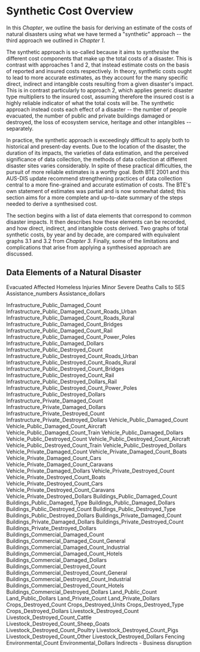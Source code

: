 
# Synthetic Cost Overview

In this *Chapter*, we outline the basis for deriving an estimate of the costs of natural disasters using what we have termed a "synthetic" approach -- the third approach we outlined in *Chapter 1*.

The synthetic approach is so-called because it aims to *synthesise* the different cost components that make up the total costs of a disaster. This is contrast with approaches 1 and 2, that instead estimate costs on the basis of reported and insured costs respectively. In theory, synthetic costs ought to lead to more accurate estimates, as they account for the many specific direct, indirect and intangible costs resulting from a given disaster's impact. This is in contrast particularly to approach 2, which applies generic disaster type multipliers to the insured cost, assuming therefore the insured cost is a highly reliable indicator of what the total costs will be. The synthetic approach instead costs each effect of a disaster -- the number of people evacuated, the number of public and private buildings damaged or destroyed, the loss of ecosystem service, heritage and other intangibles -- separately.

In practice, the synthetic approach is exceedingly difficult to apply both to historical and present-day events. Due to the location of the disaster, the duration of its impacts, the varieties of data estimation, and the perceived significance of data collection, the methods of data collection at different disaster sites varies considerably. In spite of these practical difficulties, the pursuit of more reliable estimates is a worthy goal. Both BTE 2001 and this AUS-DIS update recommend strengthening practices of data collection central to a more fine-grained and accurate estimation of costs. The BTE's own statement of estimates was partial and is now somewhat dated; this section aims for a more complete and up-to-date summary of the steps needed to derive a synthesised cost.

The section begins with a list of data elements that correspond to common disaster impacts. It then describes how these elements can be recorded, and how direct, indirect, and intangible costs derived. Two graphs of total synthetic costs, by year and by decade, are compared with equivalent graphs 3.1 and 3.2 from *Chapter 3*. Finally, some of the limitations and complications that arise from applying a synthesised approach are discussed.


## Data Elements of a Natural Disaster

Evacuated
Affected
Homeless
Injuries
Minor
Severe
Deaths
Calls to SES
Assistance_numbers
Assistance_dollars

Infrastructure_Public_Damaged_Count
Infrastructure_Public_Damaged_Count_Roads_Urban
Infrastructure_Public_Damaged_Count_Roads_Rural
Infrastructure_Public_Damaged_Count_Bridges
Infrastructure_Public_Damaged_Count_Rail
Infrastructure_Public_Damaged_Count_Power_Poles
Infrastructure_Public_Damaged_Dollars
Infrastructure_Public_Destroyed_Count
Infrastructure_Public_Destroyed_Count_Roads_Urban
Infrastructure_Public_Destroyed_Count_Roads_Rural
Infrastructure_Public_Destroyed_Count_Bridges
Infrastructure_Public_Destroyed_Count_Rail
Infrastructure_Public_Destroyed_Dollars_Rail
Infrastructure_Public_Destroyed_Count_Power_Poles
Infrastructure_Public_Destroyed_Dollars
Infrastructure_Private_Damaged_Count
Infrastructure_Private_Damaged_Dollars
Infrastructure_Private_Destroyed_Count
Infrastructure_Private_Destroyed_Dollars
Vehicle_Public_Damaged_Count
Vehicle_Public_Damaged_Count_Aircraft
Vehicle_Public_Damaged_Count_Train
Vehicle_Public_Damaged_Dollars
Vehicle_Public_Destroyed_Count
Vehicle_Public_Destroyed_Count_Aircraft
Vehicle_Public_Destroyed_Count_Train
Vehicle_Public_Destroyed_Dollars
Vehicle_Private_Damaged_Count
Vehicle_Private_Damaged_Count_Boats
Vehicle_Private_Damaged_Count_Cars
Vehicle_Private_Damaged_Count_Caravans
Vehicle_Private_Damaged_Dollars
Vehicle_Private_Destroyed_Count 
Vehicle_Private_Destroyed_Count_Boats
Vehicle_Private_Destroyed_Count_Cars
Vehicle_Private_Destroyed_Count_Caravans
Vehicle_Private_Destroyed_Dollars
Buildings_Public_Damaged_Count
Buildings_Public_Damaged_Type
Buildings_Public_Damaged_Dollars
Buildings_Public_Destroyed_Count
Buildings_Public_Destroyed_Type
Buildings_Public_Destroyed_Dollars
Buildings_Private_Damaged_Count
Buildings_Private_Damaged_Dollars
Buildings_Private_Destroyed_Count
Buildings_Private_Destroyed_Dollars
Buildings_Commercial_Damaged_Count
Buildings_Commercial_Damaged_Count_General
Buildings_Commercial_Damaged_Count_Industrial
Buildings_Commercial_Damaged_Count_Hotels
Buildings_Commercial_Damaged_Dollars
Buildings_Commercial_Destroyed_Count
Buildings_Commercial_Destroyed_Count_General
Buildings_Commercial_Destroyed_Count_Industrial
Buildings_Commercial_Destroyed_Count_Hotels
Buildings_Commercial_Destroyed_Dollars
Land_Public_Count
Land_Public_Dollars
Land_Private_Count
Land_Private_Dollars
Crops_Destroyed_Count
Crops_Destroyed_Units
Crops_Destroyed_Type
Crops_Destroyed_Dollars
Livestock_Destroyed_Count
Livestock_Destroyed_Count_Cattle
Livestock_Destroyed_Count_Sheep_Goats
Livestock_Destroyed_Count_Poultry
Livestock_Destroyed_Count_Pigs
Livestock_Destroyed_Count_Other
Livestock_Destroyed_Dollars
Fencing 
Environmental_Count
Environmental_Dollars
Indirects - Business disruption


